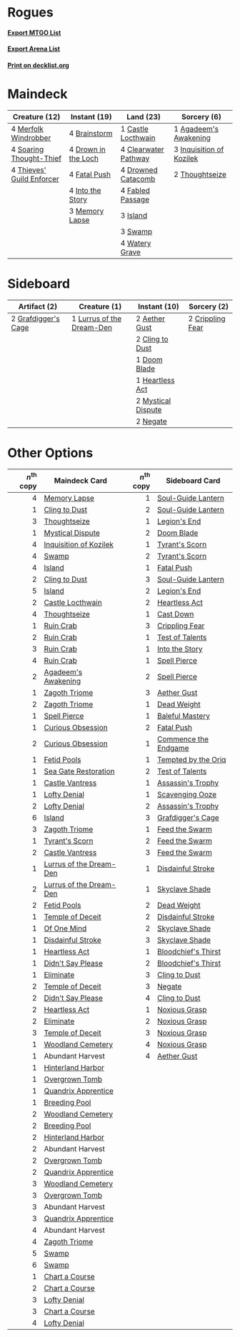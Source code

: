 # Rogues

#### [Export MTGO List](../collection/Rogues/Rogues.txt)
#### [Export Arena List](../collection/Rogues/Rogues_arena.txt)
#### [Print on decklist.org](http://decklist.org/?deckmain=1%09Agadeem's%20Awakening%0A4%09Brainstorm%0A1%09Castle%20Locthwain%0A4%09Clearwater%20Pathway%0A4%09Drown%20in%20the%20Loch%0A4%09Drowned%20Catacomb%0A4%09Fabled%20Passage%0A4%09Fatal%20Push%0A3%09Inquisition%20of%20Kozilek%0A4%09Into%20the%20Story%0A3%09Island%0A3%09Memory%20Lapse%0A4%09Merfolk%20Windrobber%0A4%09Soaring%20Thought-Thief%0A3%09Swamp%0A4%09Thieves'%20Guild%20Enforcer%0A2%09Thoughtseize%0A4%09Watery%20Grave&deckside=2%09Aether%20Gust%0A2%09Cling%20to%20Dust%0A2%09Crippling%20Fear%0A1%09Doom%20Blade%0A2%09Grafdigger's%20Cage%0A1%09Heartless%20Act%0A1%09Lurrus%20of%20the%20Dream-Den%0A2%09Mystical%20Dispute%0A2%09Negate)
# Maindeck

|                                           Creature (12)                                            |                                         Instant (19)                                         |                                           Land (23)                                           |                                            Sorcery (6)                                            |
|----------------------------------------------------------------------------------------------------|----------------------------------------------------------------------------------------------|-----------------------------------------------------------------------------------------------|---------------------------------------------------------------------------------------------------|
|4 [Merfolk Windrobber](http://gatherer.wizards.com/Pages/Card/Details.aspx?multiverseid=491700)     |4 [Brainstorm](http://gatherer.wizards.com/Pages/Card/Details.aspx?multiverseid=3897)         |1 [Castle Locthwain](http://gatherer.wizards.com/Pages/Card/Details.aspx?multiverseid=473203)  |1 [Agadeem's Awakening](http://gatherer.wizards.com/Pages/Card/Details.aspx?multiverseid=491723)   |
|4 [Soaring Thought-Thief](http://gatherer.wizards.com/Pages/Card/Details.aspx?multiverseid=491887)  |4 [Drown in the Loch](http://gatherer.wizards.com/Pages/Card/Details.aspx?multiverseid=473150)|4 [Clearwater Pathway](http://gatherer.wizards.com/Pages/Card/Details.aspx?multiverseid=491913)|3 [Inquisition of Kozilek](http://gatherer.wizards.com/Pages/Card/Details.aspx?multiverseid=416897)|
|4 [Thieves' Guild Enforcer](http://gatherer.wizards.com/Pages/Card/Details.aspx?multiverseid=485448)|4 [Fatal Push](http://gatherer.wizards.com/Pages/Card/Details.aspx?multiverseid=423724)       |4 [Drowned Catacomb](http://gatherer.wizards.com/Pages/Card/Details.aspx?multiverseid=430633)  |2 [Thoughtseize](http://gatherer.wizards.com/Pages/Card/Details.aspx?multiverseid=438676)          |
|                                                                                                    |4 [Into the Story](http://gatherer.wizards.com/Pages/Card/Details.aspx?multiverseid=473012)   |4 [Fabled Passage](http://gatherer.wizards.com/Pages/Card/Details.aspx?multiverseid=473206)    |                                                                                                   |
|                                                                                                    |3 [Memory Lapse](http://gatherer.wizards.com/Pages/Card/Details.aspx?multiverseid=3924)       |3 [Island](http://gatherer.wizards.com/Pages/Card/Details.aspx?multiverseid=439857)            |                                                                                                   |
|                                                                                                    |                                                                                              |3 [Swamp](http://gatherer.wizards.com/Pages/Card/Details.aspx?multiverseid=439858)             |                                                                                                   |
|                                                                                                    |                                                                                              |4 [Watery Grave](http://gatherer.wizards.com/Pages/Card/Details.aspx?multiverseid=405114)      |                                                                                                   |


# Sideboard

|                                         Artifact (2)                                         |                                            Creature (1)                                            |                                        Instant (10)                                         |                                        Sorcery (2)                                        |
|----------------------------------------------------------------------------------------------|----------------------------------------------------------------------------------------------------|---------------------------------------------------------------------------------------------|-------------------------------------------------------------------------------------------|
|2 [Grafdigger's Cage](http://gatherer.wizards.com/Pages/Card/Details.aspx?multiverseid=278452)|1 [Lurrus of the Dream-Den](http://gatherer.wizards.com/Pages/Card/Details.aspx?multiverseid=479746)|2 [Aether Gust](http://gatherer.wizards.com/Pages/Card/Details.aspx?multiverseid=466796)     |2 [Crippling Fear](http://gatherer.wizards.com/Pages/Card/Details.aspx?multiverseid=503690)|
|                                                                                              |                                                                                                    |2 [Cling to Dust](http://gatherer.wizards.com/Pages/Card/Details.aspx?multiverseid=476338)   |                                                                                           |
|                                                                                              |                                                                                                    |1 [Doom Blade](http://gatherer.wizards.com/Pages/Card/Details.aspx?multiverseid=247322)      |                                                                                           |
|                                                                                              |                                                                                                    |1 [Heartless Act](http://gatherer.wizards.com/Pages/Card/Details.aspx?multiverseid=479611)   |                                                                                           |
|                                                                                              |                                                                                                    |2 [Mystical Dispute](http://gatherer.wizards.com/Pages/Card/Details.aspx?multiverseid=473020)|                                                                                           |
|                                                                                              |                                                                                                    |2 [Negate](http://gatherer.wizards.com/Pages/Card/Details.aspx?multiverseid=423707)          |                                                                                           |


# Other Options

|*n*<sup>th</sup> copy|                                          Maindeck Card                                           |*n*<sup>th</sup> copy|                                        Sideboard Card                                         |
|--------------------:|--------------------------------------------------------------------------------------------------|--------------------:|-----------------------------------------------------------------------------------------------|
|                    4|[Memory Lapse](http://gatherer.wizards.com/Pages/Card/Details.aspx?multiverseid=3924)             |                    1|[Soul-Guide Lantern](http://gatherer.wizards.com/Pages/Card/Details.aspx?multiverseid=476488)  |
|                    1|[Cling to Dust](http://gatherer.wizards.com/Pages/Card/Details.aspx?multiverseid=476338)          |                    2|[Soul-Guide Lantern](http://gatherer.wizards.com/Pages/Card/Details.aspx?multiverseid=476488)  |
|                    3|[Thoughtseize](http://gatherer.wizards.com/Pages/Card/Details.aspx?multiverseid=438676)           |                    1|[Legion's End](http://gatherer.wizards.com/Pages/Card/Details.aspx?multiverseid=466860)        |
|                    1|[Mystical Dispute](http://gatherer.wizards.com/Pages/Card/Details.aspx?multiverseid=473020)       |                    2|[Doom Blade](http://gatherer.wizards.com/Pages/Card/Details.aspx?multiverseid=247322)          |
|                    4|[Inquisition of Kozilek](http://gatherer.wizards.com/Pages/Card/Details.aspx?multiverseid=416897) |                    1|[Tyrant's Scorn](http://gatherer.wizards.com/Pages/Card/Details.aspx?multiverseid=461152)      |
|                    4|[Swamp](http://gatherer.wizards.com/Pages/Card/Details.aspx?multiverseid=439858)                  |                    2|[Tyrant's Scorn](http://gatherer.wizards.com/Pages/Card/Details.aspx?multiverseid=461152)      |
|                    4|[Island](http://gatherer.wizards.com/Pages/Card/Details.aspx?multiverseid=439857)                 |                    1|[Fatal Push](http://gatherer.wizards.com/Pages/Card/Details.aspx?multiverseid=423724)          |
|                    2|[Cling to Dust](http://gatherer.wizards.com/Pages/Card/Details.aspx?multiverseid=476338)          |                    3|[Soul-Guide Lantern](http://gatherer.wizards.com/Pages/Card/Details.aspx?multiverseid=476488)  |
|                    5|[Island](http://gatherer.wizards.com/Pages/Card/Details.aspx?multiverseid=439857)                 |                    2|[Legion's End](http://gatherer.wizards.com/Pages/Card/Details.aspx?multiverseid=466860)        |
|                    2|[Castle Locthwain](http://gatherer.wizards.com/Pages/Card/Details.aspx?multiverseid=473203)       |                    2|[Heartless Act](http://gatherer.wizards.com/Pages/Card/Details.aspx?multiverseid=479611)       |
|                    4|[Thoughtseize](http://gatherer.wizards.com/Pages/Card/Details.aspx?multiverseid=438676)           |                    1|[Cast Down](http://gatherer.wizards.com/Pages/Card/Details.aspx?multiverseid=442969)           |
|                    1|[Ruin Crab](http://gatherer.wizards.com/Pages/Card/Details.aspx?multiverseid=495191)              |                    3|[Crippling Fear](http://gatherer.wizards.com/Pages/Card/Details.aspx?multiverseid=503690)      |
|                    2|[Ruin Crab](http://gatherer.wizards.com/Pages/Card/Details.aspx?multiverseid=495191)              |                    1|[Test of Talents](http://gatherer.wizards.com/Pages/Card/Details.aspx?multiverseid=513536)     |
|                    3|[Ruin Crab](http://gatherer.wizards.com/Pages/Card/Details.aspx?multiverseid=495191)              |                    1|[Into the Story](http://gatherer.wizards.com/Pages/Card/Details.aspx?multiverseid=473012)      |
|                    4|[Ruin Crab](http://gatherer.wizards.com/Pages/Card/Details.aspx?multiverseid=495191)              |                    1|[Spell Pierce](http://gatherer.wizards.com/Pages/Card/Details.aspx?multiverseid=425876)        |
|                    2|[Agadeem's Awakening](http://gatherer.wizards.com/Pages/Card/Details.aspx?multiverseid=491723)    |                    2|[Spell Pierce](http://gatherer.wizards.com/Pages/Card/Details.aspx?multiverseid=425876)        |
|                    1|[Zagoth Triome](http://gatherer.wizards.com/Pages/Card/Details.aspx?multiverseid=479779)          |                    3|[Aether Gust](http://gatherer.wizards.com/Pages/Card/Details.aspx?multiverseid=466796)         |
|                    2|[Zagoth Triome](http://gatherer.wizards.com/Pages/Card/Details.aspx?multiverseid=479779)          |                    1|[Dead Weight](http://gatherer.wizards.com/Pages/Card/Details.aspx?multiverseid=452817)         |
|                    1|[Spell Pierce](http://gatherer.wizards.com/Pages/Card/Details.aspx?multiverseid=425876)           |                    1|[Baleful Mastery](http://gatherer.wizards.com/Pages/Card/Details.aspx?multiverseid=513541)     |
|                    1|[Curious Obsession](http://gatherer.wizards.com/Pages/Card/Details.aspx?multiverseid=439692)      |                    2|[Fatal Push](http://gatherer.wizards.com/Pages/Card/Details.aspx?multiverseid=423724)          |
|                    2|[Curious Obsession](http://gatherer.wizards.com/Pages/Card/Details.aspx?multiverseid=439692)      |                    1|[Commence the Endgame](http://gatherer.wizards.com/Pages/Card/Details.aspx?multiverseid=460972)|
|                    1|[Fetid Pools](http://gatherer.wizards.com/Pages/Card/Details.aspx?multiverseid=426945)            |                    1|[Tempted by the Oriq](http://gatherer.wizards.com/Pages/Card/Details.aspx?multiverseid=513535) |
|                    1|[Sea Gate Restoration](http://gatherer.wizards.com/Pages/Card/Details.aspx?multiverseid=491706)   |                    2|[Test of Talents](http://gatherer.wizards.com/Pages/Card/Details.aspx?multiverseid=513536)     |
|                    1|[Castle Vantress](http://gatherer.wizards.com/Pages/Card/Details.aspx?multiverseid=473204)        |                    1|[Assassin's Trophy](http://gatherer.wizards.com/Pages/Card/Details.aspx?multiverseid=452902)   |
|                    1|[Lofty Denial](http://gatherer.wizards.com/Pages/Card/Details.aspx?multiverseid=485379)           |                    1|[Scavenging Ooze](http://gatherer.wizards.com/Pages/Card/Details.aspx?multiverseid=420783)     |
|                    2|[Lofty Denial](http://gatherer.wizards.com/Pages/Card/Details.aspx?multiverseid=485379)           |                    2|[Assassin's Trophy](http://gatherer.wizards.com/Pages/Card/Details.aspx?multiverseid=452902)   |
|                    6|[Island](http://gatherer.wizards.com/Pages/Card/Details.aspx?multiverseid=439857)                 |                    3|[Grafdigger's Cage](http://gatherer.wizards.com/Pages/Card/Details.aspx?multiverseid=278452)   |
|                    3|[Zagoth Triome](http://gatherer.wizards.com/Pages/Card/Details.aspx?multiverseid=479779)          |                    1|[Feed the Swarm](http://gatherer.wizards.com/Pages/Card/Details.aspx?multiverseid=491737)      |
|                    1|[Tyrant's Scorn](http://gatherer.wizards.com/Pages/Card/Details.aspx?multiverseid=461152)         |                    2|[Feed the Swarm](http://gatherer.wizards.com/Pages/Card/Details.aspx?multiverseid=491737)      |
|                    2|[Castle Vantress](http://gatherer.wizards.com/Pages/Card/Details.aspx?multiverseid=473204)        |                    3|[Feed the Swarm](http://gatherer.wizards.com/Pages/Card/Details.aspx?multiverseid=491737)      |
|                    1|[Lurrus of the Dream-Den](http://gatherer.wizards.com/Pages/Card/Details.aspx?multiverseid=479746)|                    1|[Disdainful Stroke](http://gatherer.wizards.com/Pages/Card/Details.aspx?multiverseid=420705)   |
|                    2|[Lurrus of the Dream-Den](http://gatherer.wizards.com/Pages/Card/Details.aspx?multiverseid=479746)|                    1|[Skyclave Shade](http://gatherer.wizards.com/Pages/Card/Details.aspx?multiverseid=491763)      |
|                    2|[Fetid Pools](http://gatherer.wizards.com/Pages/Card/Details.aspx?multiverseid=426945)            |                    2|[Dead Weight](http://gatherer.wizards.com/Pages/Card/Details.aspx?multiverseid=452817)         |
|                    1|[Temple of Deceit](http://gatherer.wizards.com/Pages/Card/Details.aspx?multiverseid=373734)       |                    2|[Disdainful Stroke](http://gatherer.wizards.com/Pages/Card/Details.aspx?multiverseid=420705)   |
|                    1|[Of One Mind](http://gatherer.wizards.com/Pages/Card/Details.aspx?multiverseid=479580)            |                    2|[Skyclave Shade](http://gatherer.wizards.com/Pages/Card/Details.aspx?multiverseid=491763)      |
|                    1|[Disdainful Stroke](http://gatherer.wizards.com/Pages/Card/Details.aspx?multiverseid=420705)      |                    3|[Skyclave Shade](http://gatherer.wizards.com/Pages/Card/Details.aspx?multiverseid=491763)      |
|                    1|[Heartless Act](http://gatherer.wizards.com/Pages/Card/Details.aspx?multiverseid=479611)          |                    1|[Bloodchief's Thirst](http://gatherer.wizards.com/Pages/Card/Details.aspx?multiverseid=491729) |
|                    1|[Didn't Say Please](http://gatherer.wizards.com/Pages/Card/Details.aspx?multiverseid=473004)      |                    2|[Bloodchief's Thirst](http://gatherer.wizards.com/Pages/Card/Details.aspx?multiverseid=491729) |
|                    1|[Eliminate](http://gatherer.wizards.com/Pages/Card/Details.aspx?multiverseid=485420)              |                    3|[Cling to Dust](http://gatherer.wizards.com/Pages/Card/Details.aspx?multiverseid=476338)       |
|                    2|[Temple of Deceit](http://gatherer.wizards.com/Pages/Card/Details.aspx?multiverseid=373734)       |                    3|[Negate](http://gatherer.wizards.com/Pages/Card/Details.aspx?multiverseid=423707)              |
|                    2|[Didn't Say Please](http://gatherer.wizards.com/Pages/Card/Details.aspx?multiverseid=473004)      |                    4|[Cling to Dust](http://gatherer.wizards.com/Pages/Card/Details.aspx?multiverseid=476338)       |
|                    2|[Heartless Act](http://gatherer.wizards.com/Pages/Card/Details.aspx?multiverseid=479611)          |                    1|[Noxious Grasp](http://gatherer.wizards.com/Pages/Card/Details.aspx?multiverseid=466864)       |
|                    2|[Eliminate](http://gatherer.wizards.com/Pages/Card/Details.aspx?multiverseid=485420)              |                    2|[Noxious Grasp](http://gatherer.wizards.com/Pages/Card/Details.aspx?multiverseid=466864)       |
|                    3|[Temple of Deceit](http://gatherer.wizards.com/Pages/Card/Details.aspx?multiverseid=373734)       |                    3|[Noxious Grasp](http://gatherer.wizards.com/Pages/Card/Details.aspx?multiverseid=466864)       |
|                    1|[Woodland Cemetery](http://gatherer.wizards.com/Pages/Card/Details.aspx?multiverseid=443136)      |                    4|[Noxious Grasp](http://gatherer.wizards.com/Pages/Card/Details.aspx?multiverseid=466864)       |
|                    1|Abundant Harvest                                                                                  |                    4|[Aether Gust](http://gatherer.wizards.com/Pages/Card/Details.aspx?multiverseid=466796)         |
|                    1|[Hinterland Harbor](http://gatherer.wizards.com/Pages/Card/Details.aspx?multiverseid=443128)      |                     |                                                                                               |
|                    1|[Overgrown Tomb](http://gatherer.wizards.com/Pages/Card/Details.aspx?multiverseid=405103)         |                     |                                                                                               |
|                    1|[Quandrix Apprentice](http://gatherer.wizards.com/Pages/Card/Details.aspx?multiverseid=513708)    |                     |                                                                                               |
|                    1|[Breeding Pool](http://gatherer.wizards.com/Pages/Card/Details.aspx?multiverseid=97088)           |                     |                                                                                               |
|                    2|[Woodland Cemetery](http://gatherer.wizards.com/Pages/Card/Details.aspx?multiverseid=443136)      |                     |                                                                                               |
|                    2|[Breeding Pool](http://gatherer.wizards.com/Pages/Card/Details.aspx?multiverseid=97088)           |                     |                                                                                               |
|                    2|[Hinterland Harbor](http://gatherer.wizards.com/Pages/Card/Details.aspx?multiverseid=443128)      |                     |                                                                                               |
|                    2|Abundant Harvest                                                                                  |                     |                                                                                               |
|                    2|[Overgrown Tomb](http://gatherer.wizards.com/Pages/Card/Details.aspx?multiverseid=405103)         |                     |                                                                                               |
|                    2|[Quandrix Apprentice](http://gatherer.wizards.com/Pages/Card/Details.aspx?multiverseid=513708)    |                     |                                                                                               |
|                    3|[Woodland Cemetery](http://gatherer.wizards.com/Pages/Card/Details.aspx?multiverseid=443136)      |                     |                                                                                               |
|                    3|[Overgrown Tomb](http://gatherer.wizards.com/Pages/Card/Details.aspx?multiverseid=405103)         |                     |                                                                                               |
|                    3|Abundant Harvest                                                                                  |                     |                                                                                               |
|                    3|[Quandrix Apprentice](http://gatherer.wizards.com/Pages/Card/Details.aspx?multiverseid=513708)    |                     |                                                                                               |
|                    4|Abundant Harvest                                                                                  |                     |                                                                                               |
|                    4|[Zagoth Triome](http://gatherer.wizards.com/Pages/Card/Details.aspx?multiverseid=479779)          |                     |                                                                                               |
|                    5|[Swamp](http://gatherer.wizards.com/Pages/Card/Details.aspx?multiverseid=439858)                  |                     |                                                                                               |
|                    6|[Swamp](http://gatherer.wizards.com/Pages/Card/Details.aspx?multiverseid=439858)                  |                     |                                                                                               |
|                    1|[Chart a Course](http://gatherer.wizards.com/Pages/Card/Details.aspx?multiverseid=435200)         |                     |                                                                                               |
|                    2|[Chart a Course](http://gatherer.wizards.com/Pages/Card/Details.aspx?multiverseid=435200)         |                     |                                                                                               |
|                    3|[Lofty Denial](http://gatherer.wizards.com/Pages/Card/Details.aspx?multiverseid=485379)           |                     |                                                                                               |
|                    3|[Chart a Course](http://gatherer.wizards.com/Pages/Card/Details.aspx?multiverseid=435200)         |                     |                                                                                               |
|                    4|[Lofty Denial](http://gatherer.wizards.com/Pages/Card/Details.aspx?multiverseid=485379)           |                     |                                                                                               |

